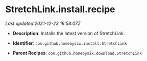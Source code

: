 # StretchLink.install.recipe

_Last updated 2021-12-23 19:58:07Z_

- **Description**: Installs the latest version of StretchLink.

- **Identifier**: `com.github.homebysix.install.StretchLink`

- **Parent Recipes**: `com.github.homebysix.download.StretchLink`